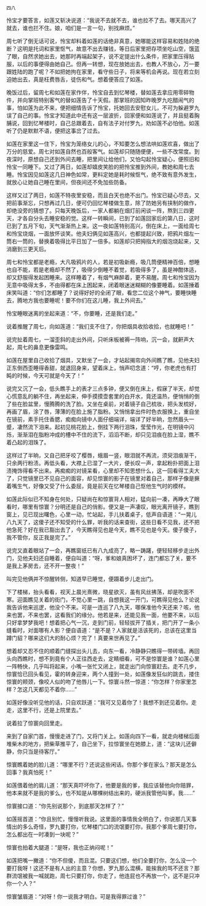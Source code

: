     四八 

   怜宝才要答言，如莲又斩决说道：“我说不去就不去，谁也拉不了去。哪天高兴了就去，谁也拦不住。娘，咱们是一言一句，别找麻烦。”

   周七听了倒无话可说，怜宝却料着如莲的话绝非真意，她哪能这样容易和姓陆的绝断？这明是托词和家里怄气，故意不出去赚钱，等日后家里把存项坐吃山空，饿蓝了眼，自然求她出去，她那时再端起架子，说不定提出什么条件，把家里压得贴服，以后的事便得由她自己。但再一转想，现在放她出去，也教人不放心，万一要跟姓陆的跑了呢？不如把她拘在家里，看守些日子，将来等机会再说。现在若立刻迫她出去，真是枉费唇舌，徒伤和气。想着便答应了如莲。

   晚饭过后，留周七和如莲在家作伴，怜宝自去到忆琴楼，替如莲去拿应用零碎物件，并向掌班特别客气的替如莲告了十天假。那掌班的因知昨晚罗九吃醋闹气的事，怕如莲为此不来，便把细情告诉了怜宝，托她回去安慰女儿，不可为躲避罗九误了自己的事。怜宝才知道此中还有这一层波折，回家便和如莲说了，并且挺着胸脯说，回到忆琴楼时，自己总跟着去，自有法子对付罗九，劝如莲不必怕他。如莲听了仍是默默不语，便把这事岔了过去。

   如莲在家里这一住下，怜宝为笼络女儿的心，不知要怎么想法哄如莲欢喜，做出了万分的慈爱。周七对如莲自然也百般客气。如莲却只随随便便，一些不改常度。到夜深时，原想自己还到外间去睡，把里间让给他们，又怕勾起怜宝疑心，便照旧和怜宝一同睡下。又过了两日，如莲却嬉皮笑脸的把怜宝推到外间，教她和周七去睡。怜宝因见如莲这几日神色如常，更料定她是耗时候怄气，绝不致有意外发生，就放心让她自己睡在里间，但夜间还不免加些防备。

   这样又过了两日，如莲不特夜里安稳，而且白天也绝不出门。怜宝已疑心尽去，又把前事渐忘，只想再过几日，便可仍回忆琴楼做生意，除了防她另有挟制的做作，却绝没旁的猜想了。只每天晚饭后，一家人都躺在烟灯前闲谈一阵，熬到三四更天，才各自分头去睡安稳的觉。这样一转瞬间，已到了如莲回家后的第八日，这时已到了五月下旬，天气渐渐热上来。这一夜如莲特别高兴，倒在床上，一面给周七和怜宝烧烟，一面放怀谈笑。他夫妇俩见如莲高兴，也都提起兴致，把鸦片烟左一筒右一筒的，替换着吸得比平日加了一倍多。如莲却只把拇指大的烟泡烧起来，又消磨到三更天后。

   周七和怜宝都是老瘾，大凡吸鸦片的人，若是初吸新瘾，吸几筒便精神百倍，想睡也自不能，若是老瘾却不然了，吸得少倒睡不着觉，若吸得多了，虽是神酣体适，却又舒服得发起困睡来。这样睡着了，有烟气麻醉着，更不易醒。周七和怜宝因为无意中吸得太多，不由得都在床上困起来，闭着眼迷迷糊糊的像要睡着。如莲捶着床笑叫道：“你们怎都睡了？说得好好的全闭了眼，看您二位这个神气，要睡快睡去，腾地方我也要睡呢！要不你们在这儿睡，我上外间去。”

   怜宝睡眼迷离的坐起来道：“不，你要睡，还是我们走。”

   说着推醒了周七，向如莲道：“我们支不住了，你把烟具收拾收拾，也就睡吧！”

   说完扯着周七，一溜歪斜的走出外间，只听床板被褥一阵响，沉一会，就鼾声大起，周七的鼻息更像雷鸣。

   如莲在屋里自己收拾了烟具，又默坐了一会，才站起揭帘向外间瞧了瞧，见他夫妇正东倒西歪睡得香甜，就退回身来，望着床上，悄声叨念道：“哼，你老虎也有打盹的时候，今天可就是今天了！”

   说完又沉了一会，低头瞧手上的表才三点多钟，便又倒在床上，假寐了半天，却觉心慌意乱的躺不住，再坐起来，伸手摸摸壶套里的白开水，竟还温热，便悄悄的倒了些在脸盆里，慢腾腾的洗了脸。又坐在桌前，对着镜子自己梳妆，把头发梳好，再画了眉，涂了唇，薄薄的在脸上施了脂粉。又悄悄拿出件时色衣服换上，重自坐在镜前，素手托住香腮，痴痴向镜中人面仔细端详，端详了好半晌，忽然眉头一蹙，凄然流下泪来。起初见桃花脸上，倒挂下两行泪珠，莹莹作光，在明镜中闪烁，渐渐泪在脂粉冲成的槽中不住的流下，滔滔不断，却只见泪痕在脸上湿，瞧不着凸起的泪珠了。

   这样过了半晌，又自己把牙咬了樱唇，蛾眉一竖，眼泪就不再流，须臾泪痕渐干，只余两行粉渍。再低头看，大襟上已湿了一大片，便长叹一声，拿起粉扑把面上泪渍掩饰得看不出来。再痴痴的对镜呆看，心里却不知思想什么，这一回看得工夫大了，只觉镜里已不见自己的面容，却见惊寰的影子在镜里对着自己，那样子像是撅着嘴生气，好像又受了什么委屈，竟是前天在忆琴楼自己怄他生气时的模样。

   如莲此际似已不知身在何处，只疑尚在和惊寰背人相对，猛向前一凑，再睁大了眼看时，哪里有惊寰？分明还是自己的俏影。便又是一声凄叹，眼光离开镜子，瞧到窗上，见已现出曙色，心里一动，忙站起，手儿扶着桌子，低声自语道：“一晃儿八九天了，这傻子还不知受的什么罪，听我的话来查街，这些日看不见我，还不把他急死？好在我已豁出去了，今天瞧得见也是今天，瞧不见也是今天。傻子傻子，我不管你，反正我是完了。”

   说完又直着眼站了一会，再瞧窗纸已有八九成亮了，略一踌躇，便轻轻移步走出外门，见他夫妇还自睡着，便自叫道：“呀，爹和娘真困坏了，连门都忘了关，要不是我上茅房去，还不开一整夜！”

   叫完见他俩并不惊醒转侧，知道早已睡觉，便蹑着步儿走出门。

   下了楼梯，抬头看看，视天上晨光熹微，晓星欲灭，虽有风丝拂荡，却是吹面不寒。迎面瞧见关着的街门，不觉心里一跳，自想我这一开门，可瞧得见他么？论说我告诉他来巡逻，他没个不来。可是一连巡了八九天，哪保准他今天还来？咳，他来也罢，不来也罢，这看我们的缘分。他若是来，还能见我一面，他要不来，以后只好拿梦梦我吧！想着把心气一沉，走到门前，轻轻拔开了插关，把门开了一条小缝看时，对面哪有人影？便自语道：“是不是？人家就是活该死的，总该在这里当蹲门貂？哪来这们大的耐心烦？完了！真要来世再见了。”

   想着却又忍不住的顺着门缝探出头儿去，向东一看，冷静静只瞧得一带砖墙。再回头向西瞧时，想不到竟有个人正往西走去，定睛细看，可不是惊寰是谁？如莲心里一阵畅快，几乎叫将起来，小嘴一张忙又闭上，就走出门向惊寰赶去。走不几步，惊寰恰已回头看见，霍的转身迎来，两个人撞到一处，如莲像发狂似的跳去，搂住惊寰的颊颈，像咬人似的吻了他唇儿一下。惊寰斗然一惊道：“你怎样？你家里怎样？怎这几天都见不着你……”

   如莲好像没听见他的话，只自欢跃道：“我可又见着你了！我想不到还见着你。走走，这里不行，还是上院里去。”

   说着拉了惊寰向回里走。

   来到了自家门首，慢慢走进了门，又将门关上。如莲向四下一看，就走向楼梯后面堆柴木的地方，把柴草推平了，自己坐下，拉惊寰坐在她膝上，道：“这块儿还僻静，你只当是待客厅。”

   惊寰瞧着她的脸儿道：“哪里不行？还说这些闲话。你那个爹在家么？那天是怎么回事？我真怕死！”

   如莲偎着他的肩儿道：“那天真吓坏你了，他要是我的爹，我应该替他向你赔罪，他本来就不是我的爹么，也不知是从哪棵树结出来的，硬派我管他叫爹。我……”

   惊寰接口道：“你先别说那个，到底那天怎样了？”

   如莲摇首道：“你且别忙，慢慢听我说。这里面的事情我全明白了，你说那几天事情出的多么奇怪，罗九要打你，忆琴楼门口的流氓要打你，我那个爹周七要打你，怎么都出在一时凑到一块呢？”

   惊寰也拍着大腿道：“是呀，我也正纳闷呢！”

   如莲把嘴一撇道：“你不但傻，而且混。只要这们想，他们全要打你，怎么没一个要打我呀！这还不是有人出的主意？你想，罗九那么混横，能挨我的骂不还言？那群流氓被我一喊就跑，周七只要打你，你走了，他连屁也不再放一个，这不是只冲你一个人？”

   惊寰皱眉道：“对呀！你一说我才明白。可是我得罪过谁？”


